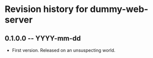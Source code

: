 # Revision history for dummy-web-server

## 0.1.0.0 -- YYYY-mm-dd

* First version. Released on an unsuspecting world.
